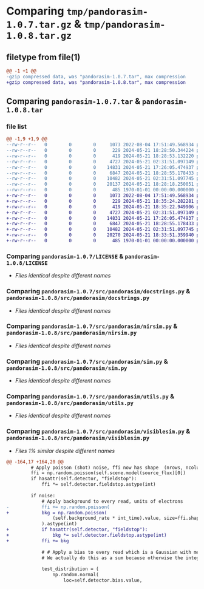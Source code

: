 # Comparing `tmp/pandorasim-1.0.7.tar.gz` & `tmp/pandorasim-1.0.8.tar.gz`

## filetype from file(1)

```diff
@@ -1 +1 @@
-gzip compressed data, was "pandorasim-1.0.7.tar", max compression
+gzip compressed data, was "pandorasim-1.0.8.tar", max compression
```

## Comparing `pandorasim-1.0.7.tar` & `pandorasim-1.0.8.tar`

### file list

```diff
@@ -1,9 +1,9 @@
--rw-r--r--   0        0        0     1073 2022-08-04 17:51:49.568934 pandorasim-1.0.7/LICENSE
--rw-r--r--   0        0        0      229 2024-05-21 18:28:50.344224 pandorasim-1.0.7/pyproject.toml
--rw-r--r--   0        0        0      419 2024-05-21 18:28:53.132220 pandorasim-1.0.7/src/pandorasim/__init__.py
--rw-r--r--   0        0        0     4727 2024-05-21 02:31:51.097149 pandorasim-1.0.7/src/pandorasim/docstrings.py
--rw-r--r--   0        0        0    14831 2024-05-21 17:26:05.474937 pandorasim-1.0.7/src/pandorasim/nirsim.py
--rw-r--r--   0        0        0     6847 2024-05-21 18:28:55.178433 pandorasim-1.0.7/src/pandorasim/sim.py
--rw-r--r--   0        0        0    10482 2024-05-21 02:31:51.097745 pandorasim-1.0.7/src/pandorasim/utils.py
--rw-r--r--   0        0        0    20137 2024-05-21 18:28:18.250051 pandorasim-1.0.7/src/pandorasim/visiblesim.py
--rw-r--r--   0        0        0      485 1970-01-01 00:00:00.000000 pandorasim-1.0.7/PKG-INFO
+-rw-r--r--   0        0        0     1073 2022-08-04 17:51:49.568934 pandorasim-1.0.8/LICENSE
+-rw-r--r--   0        0        0      229 2024-05-21 18:35:24.282281 pandorasim-1.0.8/pyproject.toml
+-rw-r--r--   0        0        0      419 2024-05-21 18:35:22.949906 pandorasim-1.0.8/src/pandorasim/__init__.py
+-rw-r--r--   0        0        0     4727 2024-05-21 02:31:51.097149 pandorasim-1.0.8/src/pandorasim/docstrings.py
+-rw-r--r--   0        0        0    14831 2024-05-21 17:26:05.474937 pandorasim-1.0.8/src/pandorasim/nirsim.py
+-rw-r--r--   0        0        0     6847 2024-05-21 18:28:55.178433 pandorasim-1.0.8/src/pandorasim/sim.py
+-rw-r--r--   0        0        0    10482 2024-05-21 02:31:51.097745 pandorasim-1.0.8/src/pandorasim/utils.py
+-rw-r--r--   0        0        0    20270 2024-05-21 18:33:51.359940 pandorasim-1.0.8/src/pandorasim/visiblesim.py
+-rw-r--r--   0        0        0      485 1970-01-01 00:00:00.000000 pandorasim-1.0.8/PKG-INFO
```

### Comparing `pandorasim-1.0.7/LICENSE` & `pandorasim-1.0.8/LICENSE`

 * *Files identical despite different names*

### Comparing `pandorasim-1.0.7/src/pandorasim/docstrings.py` & `pandorasim-1.0.8/src/pandorasim/docstrings.py`

 * *Files identical despite different names*

### Comparing `pandorasim-1.0.7/src/pandorasim/nirsim.py` & `pandorasim-1.0.8/src/pandorasim/nirsim.py`

 * *Files identical despite different names*

### Comparing `pandorasim-1.0.7/src/pandorasim/sim.py` & `pandorasim-1.0.8/src/pandorasim/sim.py`

 * *Files identical despite different names*

### Comparing `pandorasim-1.0.7/src/pandorasim/utils.py` & `pandorasim-1.0.8/src/pandorasim/utils.py`

 * *Files identical despite different names*

### Comparing `pandorasim-1.0.7/src/pandorasim/visiblesim.py` & `pandorasim-1.0.8/src/pandorasim/visiblesim.py`

 * *Files 1% similar despite different names*

```diff
@@ -164,17 +164,20 @@
         # Apply poisson (shot) noise, ffi now has shape  (nrows, ncolumns), units of electrons
         ffi = np.random.poisson(self.scene.model(source_flux)[0])
         if hasattr(self.detector, "fieldstop"):
             ffi *= self.detector.fieldstop.astype(int)
 
         if noise:
             # Apply background to every read, units of electrons
-            ffi += np.random.poisson(
+            bkg = np.random.poisson(
                 (self.background_rate * int_time).value, size=ffi.shape
             ).astype(int)
+            if hasattr(self.detector, "fieldstop"):
+                bkg *= self.detector.fieldstop.astype(int)
+            ffi += bkg
 
             # # Apply a bias to every read which is a Gaussian with mean = bias * nreads value and std = (nreads * (read noise)**2)**0.5
             # We actually do this as a sum because otherwise the integer math doesn't work out...!?
 
             test_distribution = (
                 np.random.normal(
                     loc=self.detector.bias.value,
```

